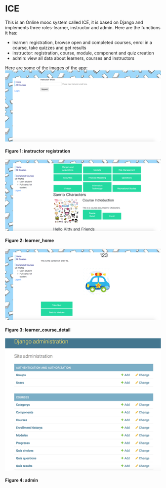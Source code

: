# ICE
This is an Online mooc system called ICE, it is based on Django and implements three roles-learner, instructor and admin.
Here are the functions it has:  
<ul>
  <li>learner: registration, browse open and completed courses, enrol in a course, take quizzes and get results</li>
  <li>instructor: registration, course, module, component and quiz creation</li>
  <li>admin: view all data about learners, courses and instructors</li>
</ul>
Here are some of the images of the app:<br>
<img src="https://github.com/robinwhy/ICE/blob/master/images/instructor_registration.png?raw=true" alt="instructor registration" title="instructor registration">
<h4>Figure 1: instructor registration</h4>
<img src="https://github.com/robinwhy/ICE/blob/master/images/learner_home.png?raw=true" alt="learner_home" title="learner_home">
<h4>Figure 2: learner_home</h4>
<img src="https://github.com/robinwhy/ICE/blob/master/images/learner_course_detail.png?raw=true" alt="learner_course_detail" title="learner_course_detail">
<h4>Figure 3: learner_course_detail</h4>
<img src="https://github.com/robinwhy/ICE/blob/master/images/admin.png?raw=true" alt="admin" title="admin">
<h4>Figure 4: admin</h4>
